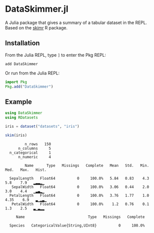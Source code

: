 # DataSkimmer.jl

A Julia package that gives a summary of a tabular dataset in the REPL.
Based on the [skimr](https://docs.ropensci.org/skimr/) R package.

## Installation

From the Julia REPL, type `]` to enter the Pkg REPL:

```text
add DataSkimmer
```

Or run from the Julia REPL:

```julia
import Pkg
Pkg.add("DataSkimmer")
```

## Example

```julia
using DataSkimmer
using RDatasets

iris = dataset("datasets", "iris")

skim(iris)
```

```text
         n_rows   150
      n_columns     5
  n_categorical     1
      n_numeric     4

         Name      Type   Missings   Complete   Mean   Std.   Min.   Med.   Max.   Hist.

  SepalLength   Float64          0     100.0%   5.84   0.83    4.3    5.8    7.9   ▂▃▃▂▁
   SepalWidth   Float64          0     100.0%   3.06   0.44    2.0    3.0    4.4   ▁▃▄▂▁
  PetalLength   Float64          0     100.0%   3.76   1.77    1.0   4.35    6.9   ▃▁▂▃▁
   PetalWidth   Float64          0     100.0%    1.2   0.76    0.1    1.3    2.5   ▃▁▃▂▂

     Name                             Type   Missings   Complete

  Species   CategoricalValue{String,UInt8}          0     100.0%
```
